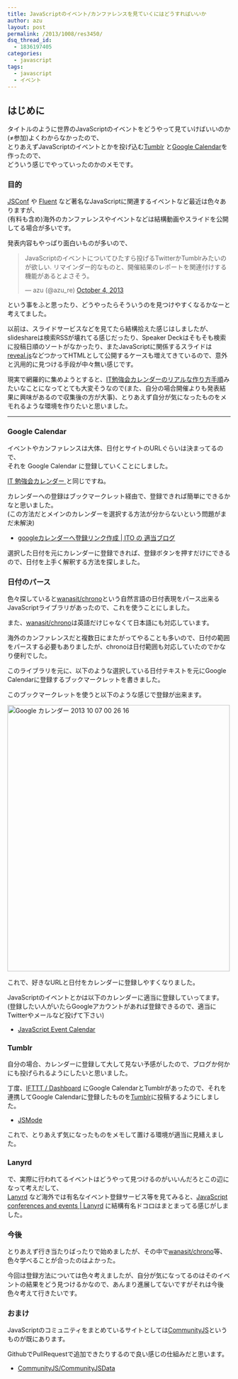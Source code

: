 ```yaml
---
title: JavaScriptのイベント/カンファレンスを見ていくにはどうすればいいか
author: azu
layout: post
permalink: /2013/1008/res3450/
dsq_thread_id:
  - 1836197405
categories:
  - javascript
tags:
  - javascript
  - イベント
---
```

## はじめに

タイトルのように世界のJavaScriptのイベントをどうやって見ていけばいいのか(≠参加)よくわからなかったので、  
とりあえずJavaScriptのイベントとかを投げ込む[Tumblr][1] と[Google Calendar][2]を作ったので、  
どういう感じでやっていったのかのメモです。

### 目的

[JSConf][3] や [Fluent][4] など著名なJavaScriptに関連するイベントなど最近は色々ありますが、  
(有料も含め)海外のカンファレンスやイベントなどは結構動画やスライドを公開してる場合が多いです。

発表内容もやっぱり面白いものが多いので、

<blockquote class="twitter-tweet">
  <p>
    JavaScriptのイベントについてひたすら投げるTwitterかTumblrみたいのが欲しい.&#10;リマインダー的なものと、開催結果のレポートを関連付けする機能があるとよさそう。
  </p>
  
  <p>
    &mdash; azu (@azu_re) <a href="https://twitter.com/azu_re/statuses/386154088221511680">October 4, 2013</a>
  </p>
</blockquote>



という事をふと思ったり、どうやったらそういうのを見つけやすくなるかなーと考えてました。

以前は、スライドサービスなどを見てたら結構拾えた感じはしましたが、slideshareは検索RSSが壊れてる感じだったり、Speaker Deckはそもそも検索に投稿日順のソートがなかったり、またJavaScriptに関係するスライドは[reveal.js][5]などつかってHTMLとして公開するケースも増えてきているので、意外と汎用的に見つける手段が中々無い感じです。

現実で網羅的に集めようとすると、[IT勉強会カレンダーのリアルな作り方手順][6]みたいなことになってとても大変そうなので(また、自分の場合開催よりも発表結果に興味があるので収集後の方が大事)、とりあえず自分が気になったものをメモれるような環境を作りたいと思いました。

* * *

### Google Calendar

イベントやカンファレンスは大体、日付とサイトのURLぐらいは決まってるので、  
それを Google Calendar に登録していくことにしました。

[ IT 勉強会カレンダー ][7] と同じですね。

カレンダーへの登録はブックマークレット経由で、登録できれば簡単にできるかなと思いました。  
(この方法だとメインのカレンダーを選択する方法が分からないという問題がまだ未解決)

*   [googleカレンダーへ登録リンク作成 | ITO の 適当ブログ][8]

選択した日付を元にカレンダーに登録できれば、登録ボタンを押すだけにできるので、日付を上手く解釈する方法を探しました。

### 日付のパース

色々探していると[wanasit/chrono][9]という自然言語の日付表現をパース出来るJavaScriptライブラリがあったので、これを使うことにしました。

また、[wanasit/chrono][9]は英語だけじゃなくて日本語にも対応しています。

海外のカンファレンスだと複数日にまたがってやることも多いので、日付の範囲をパースする必要もありましたが、chronoは日付範囲も対応していたのでかなり便利でした。

このライブラリを元に、以下のような選択している日付テキストを元にGoogle Calendarに登録するブックマークレットを書きました。



このブックマークレットを使うと以下のような感じで登録が出来ます。

<img src="http://efcl.infol/wp-content/uploads/2013/10/11c636a5c7114586ed43077dcb3d67f5.jpg" alt="Google カレンダー 2013 10 07 00 26 16" title="Google カレンダー 2013-10-07 00-26-16.jpg" border="0" width="502" height="600" />

これで、好きなURLと日付をカレンダーに登録しやすくなりました。

JavaScriptのイベントとかは以下のカレンダーに適当に登録していってます。  
(登録したい人がいたらGoogleアカウントがあれば登録できるので、適当にTwitterやメールなど投げて下さい)

*   [JavaScript Event Calendar][2]

### Tumblr

自分の場合、カレンダーに登録して大して見ない予感がしたので、ブログか何かにも投げられるようにしたいと思いました。

丁度、[IFTTT / Dashboard][10] にGoogle CalendarとTumblrがあったので、それを連携してGoogle Calendarに登録したものを[Tumblr][11]に投稿するようにしました。

*   [JSMode][1]

これで、とりあえず気になったものをメモして置ける環境が適当に見繕えました。

### Lanyrd

で、実際に行われてるイベントはどうやって見つけるのがいいんだろとこの辺になって考えだして、  
[Lanyrd][12] など海外では有名なイベント登録サービス等を見てみると、[JavaScript conferences and events | Lanyrd][13] に結構有名ドコロはまとまってる感じがしました。

### 今後

とりあえず行き当たりばったりで始めましたが、その中で[wanasit/chrono][9]等、色々学べることが合ったのはよかった。

今回は登録方法については色々考えましたが、自分が気になってるのはそのイベントの結果をどう見つけるかなので、あんまり進展してないですがそれは今後色々考えて行きたいです。

### おまけ

JavaScriptのコミュニティをまとめているサイトとしては[CommunityJS][14]というものが既にあります。

GithubでPullRequestで追加できたりするので良い感じの仕組みだと思います。

*   [CommunityJS/CommunityJSData][15]

 [1]: http://mode.tumblr.com/ "JSMode"
 [2]: https://www.google.com/calendar/render?cid=js.event.calendar%40gmail.com "Google カレンダー"
 [3]: http://jsconf.com/ "JSConf"
 [4]: http://fluentconf.com/fluent2014 "Fluent"
 [5]: https://github.com/hakimel/reveal.js/ "reveal.js"
 [6]: http://d.hatena.ne.jp/hanazukin/20120110/1326168809 "IT勉強会カレンダーのリアルな作り方手順"
 [7]: https://www.google.com/calendar/embed?src=fvijvohm91uifvd9hratehf65k@group.calendar.google.com " IT 勉強会カレンダー "
 [8]: http://www.hougetsudou.com/wp/archives/506 "googleカレンダーへ登録リンク作成 | ITO の 適当ブログ"
 [9]: https://github.com/wanasit/chrono "wanasit/chrono"
 [10]: https://ifttt.com/dashboard "IFTTT / Dashboard"
 [11]: http://mode.tumblr.com/
 [12]: http://lanyrd.com/ "Lanyrd"
 [13]: http://lanyrd.com/topics/javascript/ "JavaScript conferences and events | Lanyrd"
 [14]: http://communityjs.org/ "CommunityJS"
 [15]: https://github.com/CommunityJS/CommunityJSData "CommunityJS/CommunityJSData"